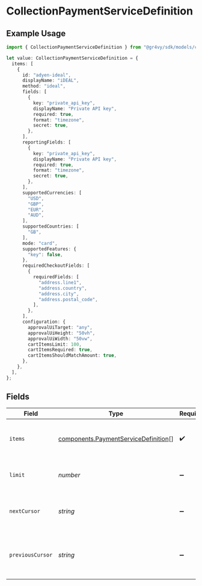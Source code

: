 # CollectionPaymentServiceDefinition

## Example Usage

```typescript
import { CollectionPaymentServiceDefinition } from "@gr4vy/sdk/models/components";

let value: CollectionPaymentServiceDefinition = {
  items: [
    {
      id: "adyen-ideal",
      displayName: "iDEAL",
      method: "ideal",
      fields: [
        {
          key: "private_api_key",
          displayName: "Private API key",
          required: true,
          format: "timezone",
          secret: true,
        },
      ],
      reportingFields: [
        {
          key: "private_api_key",
          displayName: "Private API key",
          required: true,
          format: "timezone",
          secret: true,
        },
      ],
      supportedCurrencies: [
        "USD",
        "GBP",
        "EUR",
        "AUD",
      ],
      supportedCountries: [
        "GB",
      ],
      mode: "card",
      supportedFeatures: {
        "key": false,
      },
      requiredCheckoutFields: [
        {
          requiredFields: [
            "address.line1",
            "address.country",
            "address.city",
            "address.postal_code",
          ],
        },
      ],
      configuration: {
        approvalUiTarget: "any",
        approvalUiHeight: "50vh",
        approvalUiWidth: "50vw",
        cartItemsLimit: 100,
        cartItemsRequired: true,
        cartItemsShouldMatchAmount: true,
      },
    },
  ],
};
```

## Fields

| Field                                                                                        | Type                                                                                         | Required                                                                                     | Description                                                                                  | Example                                                                                      |
| -------------------------------------------------------------------------------------------- | -------------------------------------------------------------------------------------------- | -------------------------------------------------------------------------------------------- | -------------------------------------------------------------------------------------------- | -------------------------------------------------------------------------------------------- |
| `items`                                                                                      | [components.PaymentServiceDefinition](../../models/components/paymentservicedefinition.md)[] | :heavy_check_mark:                                                                           | A list of items returned for this request.                                                   |                                                                                              |
| `limit`                                                                                      | *number*                                                                                     | :heavy_minus_sign:                                                                           | The number of items for this page.                                                           | 20                                                                                           |
| `nextCursor`                                                                                 | *string*                                                                                     | :heavy_minus_sign:                                                                           | The cursor pointing at the next page of items.                                               | ZXhhbXBsZTE                                                                                  |
| `previousCursor`                                                                             | *string*                                                                                     | :heavy_minus_sign:                                                                           | The cursor pointing at the previous page of items.                                           | Xkjss7asS                                                                                    |
